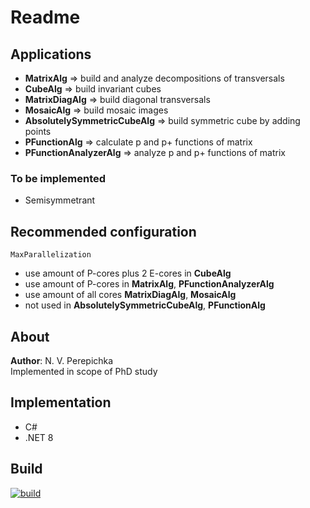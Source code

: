 # Readme

## Applications
- **MatrixAlg** => build and analyze decompositions of transversals
- **CubeAlg** => build invariant cubes
- **MatrixDiagAlg** => build diagonal transversals
- **MosaicAlg** => build mosaic images
- **AbsolutelySymmetricCubeAlg** => build symmetric cube by adding points
- **PFunctionAlg** => calculate p and p+ functions of matrix
- **PFunctionAnalyzerAlg** => analyze p and p+ functions of matrix

### To be implemented
- Semisymmetrant

## Recommended configuration
`MaxParallelization`
- use amount of P-cores plus 2 E-cores in **CubeAlg**
- use amount of P-cores in **MatrixAlg**, **PFunctionAnalyzerAlg**
- use amount of all cores **MatrixDiagAlg**, **MosaicAlg**
- not used in **AbsolutelySymmetricCubeAlg**, **PFunctionAlg**

## About
**Author**: N. V. Perepichka  
Implemented in scope of PhD study  

## Implementation
* C#
* .NET 8

## Build
[![build](https://github.com/nperepichka/MatrixAlg/actions/workflows/build.yml/badge.svg)](https://github.com/nperepichka/MatrixAlg/actions/workflows/build.yml)